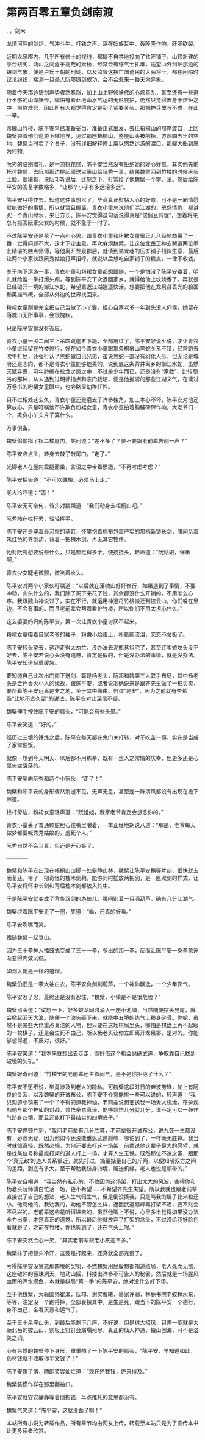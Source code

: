 # 第两百零五章负剑南渡
,  ，剑来
   龙须河畔的剑炉，气冲斗牛，打铁之声，落在妖族耳中，轰隆隆作响，肝胆欲裂。
   近期龙泉郡内，几乎所有修士的视线，都情不自禁地投向了铁匠铺子，山顶新建的亭台楼阁，两山之间危乎高哉的索桥，经常会有练气士扎堆，遥望山外剑炉那边的铸剑气象，便是卢氏王朝的刑徒，以及监督这拨亡国遗民的大骊将士，都在闲暇时议论纷纷，揣测一旦圣人阮邛铸剑成功，会不会惹来一番天地异象。
   随着今天那边铸剑声势骤然暴涨，加上山上野修妖族的心烦意乱，甚至还有一些道行不够的山泽妖怪，哪怕有着此地山水气运的无形庇护，仍然只觉得置身于熔炉之中，煎熬难忍，因此所有人都觉得肯定是到了紧要关头，那把神兵成与不成，在此一举。
   落魄山竹楼，陈平安早已准备妥当，准备正式出发，去往梧桐山的那座渡口，上回魏檗领着他们巡游下辖地界，见过那座梧桐山，整座山头被削掉，方圆四五里的空地，魏檗当时卖了个关子，没有详细解释修士用以悠然远游的渡口，那艘大船到底为何物。
   阮秀的临别赠礼，是一包桃花糕，陈平安当然没有拒绝她的好心好意。其实他先前托付魏檗，去阮邛那边提起赠送宝箓山给阮秀一事，结果魏檗回到竹楼的时候灰头土脸，很狼狈，说阮邛听说后，迁怒之下，打赏给了他魏檗一个字，滚。然后给陈平安的答复字数略多，“让那个小子有多远滚多远”。
   陈平安只得作罢。知道这件事想岔了，毕竟真正熨帖人心的好意，可不是一厢情愿就能做好的事情。所以就暂且搁置，青衣小童总说他们混江湖的，恩怨情仇，都讲究一个青山绿水，来日方长。陈平安觉得这句话说得真是“俊俏且有理”，想着将来总有报答阮家父女的时候，就不急于一时了。
   不过陈平安还是花了一点小心思，跟青衣小童和粉裙女童很正儿八经地商量了一番，觉得问题不大，这才下定主意，再次麻烦魏檗，让这位北岳正神去聘请两位手艺精湛的糕点师傅，等他离开龙泉郡后，就请到骑龙巷的压岁铺子招徕生意，最后让两个小家伙跟阮秀姑娘打声招呼，就说以后想吃自家铺子的糕点，一律不收钱。
   关于南下远游一事，青衣小童和粉裙女童都想跟随，一个是怕没了陈平安罩着，明儿就给谁一拳打爆头颅，等到陈平安下次返回家乡，就得给他上坟烧香了。再就是已经破开一境的御江水蛇，希望重返江湖逍遥快活，想要把他在龙泉县丢光的脸面和英雄气概，全部从外边的世界找回来。
   粉裙女童则是完全把自己当做了小丫鬟，担心自家老爷一年到头没人伺候，她留在落魄山无所事事，会很愧疚。
   只是陈平安都没有答应。
   青衣小童一哭二闹三上吊四跳崖五下跪，全部用过了，陈平安好说歹说，才让青衣小童继续留在竹楼修行，好在如今青衣小童跟那条棋墩山黑蛇关系不错，经常跑去吹牛打屁，还强行认了黑蛇做自己兄弟，虽说黑蛇一直没有幻化人形，但无论是城府还是志向，都不是青衣小童能够媲美的，说到底这条背井离乡的御江水蛇，虽然天赋异禀，可年龄搁在蛟龙之属之中，不过是少年而已，还是没有“家教”、比较顽劣的那种，从未遇到过明师指点和宗门栽培，便是他推崇的那些江湖义气，在读过万卷书的粉裙女童眼中，也会略显幼稚任性。
   只不过相处这么久，青衣小童还是磨去了许多棱角，加上本心不坏，陈平安对他还算放心，只是叮嘱他不许欺负粉裙女童，青衣小童拍着胸脯砰砰作响，大老爷们一个，欺负小丫头片子算什么。
   万事俱备。
   魏檗偷偷指了指二楼屋内，笑问道：“差不多了？要不要跟老前辈告别一声？”
   陈平安点点头，转身去敲了敲房门，“走了。”
   光脚老人在屋内盘腿而坐，言语之中带着愤懑，“不再考虑考虑？”
   陈平安摇头道：“不可以耽搁，必须马上走。”
   老人冷哼道：“孬！”
   陈平安无可奈何，转头对魏檗道：“我们动身去梧桐山吧。”
   阮秀站在栏杆旁，轻轻挥手。
   陈平安还是穿着最习惯的草鞋，怀里抱着棉布包裹严实的那柄新铸长剑，腰间系着朱红色的养剑葫，背着一把槐木剑，再无其它物件。
   他对阮秀想要说些什么，只是都觉得多余，便挠挠头，轻声道：“阮姑娘，保重啊。”
   青衣少女睫毛微颤，微笑着点头。
   陈平安对两个小家伙叮嘱道：“以后就在落魄山好好修行，如果遇到了事情，不要冲动，山头什么的，我们除了买下来花了钱，其余都没什么开销的，不用怎么心疼。我跟魏山神说过了，实在不行，就运用神通将竹楼搬迁到披云山，你们躲在里边，不会有事的。而且老前辈会帮着看护竹楼，所以你们不用太担心什么。”
   这么婆婆妈妈的陈平安，第一次让青衣小童讨厌不起来。
   粉裙女童攥着自家老爷的袖子，粉嫩小脸蛋上，扑簌簌流泪，恋恋不舍极了。
   陈平安转头望去，这趟走得太匆忙，没办法去泥瓶巷祖宅了，甚至连爹娘坟头没不好去，陈平安若说心头没有遗憾，肯定是假的，但是没办法的事情，就是没办法。陈平安知道轻重缓急。
   要知道自己此次出门南下送剑，算是杨老头，阮邛和魏檗三人联手布局，其中杨老头是金色香火小人的缘故，跟陈平安，或者说准确说来是跟齐先生做了一桩买卖，要帮着陈平安远离是非之地，至于其中缘由，何谓“是非”，因为之前就有李希圣“此地不宜久留”的说法，陈平安对此深信不疑。
   魏檗伸手按住陈平安的肩头，“可能会有些头晕。”
   陈平安笑道：“好的。”
   经历过三境的锤炼之后，陈平安每天都在鬼门关打转，对于吃苦一事，实在是当成了家常便饭。
   就像一想到今天明天、以后都不用练拳，既有一丝人之常情的庆幸，但更多还是心里头空落落的。
   陈平安望向阮秀和两个小家伙，“走了！”
   魏檗和陈平安的身形骤然消逝不见，无声无息，甚至连一阵清风都没有出现在檐下廊道。
   栏杆旁边，粉裙女童轻声道：“阮姐姐，我家老爷肯定会想念你的。”
   青衣小童丢了普通颗蛇胆石往嘴里嚼着，一本正经地胡说八道：“那是，老爷每天做梦都要喊秀秀姑娘的，羞死个人。”
   阮秀自然不会当真，但还是开心笑了。
   ————
   魏檗和陈平安出现在梧桐山山脚一处僻静山林，魏檗让陈平安稍等片刻，很快就去而复还，带了一把奇怪的槐木剑鞘，能够同时插放两把剑，是一匣双剑的样式，让陈平安将怀中长剑和背后槐木剑都放入其中。
   于是陈平安就变成了背负双剑的游侠儿，腰间别着一只酒葫芦，确有几分江湖气。
   魏檗绕着陈平安走了一圈，笑道：“呦，还真的好看。”
   陈平安咧嘴而笑。
   跟随魏檗一起登山。
   因为三十拳神人擂鼓式变成了三十一拳，多出的那一拳，反而让陈平安一身拳意逐渐变得内敛沉稳。
   如剑入鞘是一样的道理。
   魏檗仍旧是一袭大袖白衣，陈平安负剑别葫芦，一个神仙飘逸，一个少年侠气。
   陈平安忍了忍，最终还是没有忍住，“魏檗，小镇是不是很危险？”
   魏檗点头道：“试想一下，好多蛟龙同时涌入一座小池塘，当然随便摆头晃尾，就会掀起滔天大浪。随便一个浪头砸下来，就能中五境的练气士粉身碎骨。你呢，虽然不是某些大佬重点关注的人物，但只要在这场棋局里头，哪怕是棋盘上再不起眼的一枚棋子，还是会生死不由己，所以杨老头让你立即离开龙泉郡，是对的。你能够想得通，不反对，很好。”
   陈平安笑道：“我本来就想出去走走，刚好借这个机会磨砺武道，争取靠自己找到破境的契机。”
   魏檗好奇问道：“竹楼里的老前辈还生着闷气，是不是你拒绝了什么？”
   陈平安不愿细说，毕竟涉及到老人的隐私，可魏檗这段时日的奔波劳碌，加上有阿良的关系，以及魏檗的开诚布公，陈平安不介意能挑一些可以说的，轻声道：“我只知道小镇来了一个了不得的道教神仙，老前辈说想要送我一场天大机缘，在旁观战他与那个神仙的对战，领悟拳意真谛，能够领悟几分就几分，说不定可以一鼓作气跻身四境，而且还能打下最结实的四境底子。”
   陈平安停顿片刻，“我问老前辈有几分胜算，老前辈很开诚布公，说九死一生都没有，必败无疑，因为他如今还没能重返武道巅峰，哪怕到了，一样毫无胜算。我当时就很奇怪，既然必输，为何还要去打这一场架，前辈说他这辈子最大的愿望，就是找某位号称最能打架的道人打上一场，才算人生无憾。既然那位不速之客，跟那个‘真无敌’的道人关系很近，就先打过，掂量掂量自己的斤两，以便知晓双方之间的差距，到底有多大。至于帮助我跻身四境，赠送机缘，老人也说是顺带的。”
   陈平安自嘲道：“我当然有私心的，不敢因为这场架，打出太大的风波，害得你和杨老头阮师傅白忙活一场，更不希望……不希望齐先生失望。所以我就也跟老前辈直接说了自己的想法，老人生气归生气，但是倒没揍我，只是骂我的胆子比米粒还小。他骂他的，我劝我的，劝他不管怎么样，返回武道巅峰再打架不迟，要不然会不尽兴的。老前辈这些是听得进去的，虽然他嘴上不说，心里多半觉得如果没办法全力出拳，才是真正的遗憾。所以最后他就放弃了打架的念头，不过没给我好脸色看就是了，之前在竹楼，你也听到了，还在气头上呢。”
   陈平安突然会心一笑，“其实老前辈跟老小孩差不多。”
   魏檗抹了把额头冷汗，这要是打起来，还真就全部完蛋了。
   亏得陈平安没贪恋那四境的契机，不然魏檗用屁股想都知道结局，老人死而无憾，这座破碎的骊珠洞天，地动山摇，抖搂出许多不可告人的秘密，然后就是一场腥风血雨的浑水摸鱼，本就是棋局“第一手”的陈平安，绝对没什么好下场。
   至于他魏檗，大骊国师崔瀺，阮邛，谢实曹曦，墨家许弱，林鹿书院老蛟程水东，等等，注定没一个跑得掉，全部裹挟其中，是生是死，跟当下的陈平安一个德行，身不由己，全看天意和运气了。
   至于三十余座山头，到最后能剩下几座，不好说，但是树大招风，只差一步就是大骊北岳的披云山，则板上钉钉会崩塌殆尽，真正的仙人神通，搬山倒海，可不是溢美之词。
   心有余悸的魏檗停下身形，重重拍了一下陈平安的肩头，“陈平安，早知道如此，药材钱就不收取你半文钱了！”
   陈平安愣了愣，随即笑容灿烂道：“现在还我钱，还来得及。”
   魏檗装模作样在那里翻袖口。
   陈平安就安安静静等着他掏钱，半点推托的意思都没有。
   魏檗气笑道：“陈平安，这就没劲了啊！”
  本站所有小说为转载作品，所有章节均由网友上传，转载至本站只是为了宣传本书让更多读者欣赏。